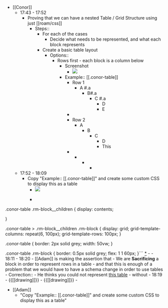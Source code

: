 - [[Conor]]
    - 17:43 - 17:52
        - Proving that we can have a nested Table / Grid Structure using just [[roam/css]]
            - Steps::
                - For each of the cases 
                    - Decide what needs to be represented, and what each block represents
                - Create a basic table layout
                    - Options::
                        - Rows first - each block is a column below
                            - Screenshot
                                - ![](https://firebasestorage.googleapis.com/v0/b/firescript-577a2.appspot.com/o/imgs%2Fapp%2Fhelp%2Fj6BhKA9GjD.png?alt=media&token=1720cc07-5d79-4271-bf9b-e83e8f441d2a)
                            - Example::  [[.conor-table]]
                                - Row 1
                                    - A #.a
                                        - B#.a
                                            - C #.a
                                                - D
                                                - E
                                - 
                                - Row 2  
                                    - A
                                        - B 
                                            - C
                                                - D 
                                                - This
                                -  
                                    -  
                                        -  
                                            - 
    - 17:52 - 18:09
        - Copy "Example::  [[.conor-table]]" and create some custom CSS to display this as a table
            - ![](https://firebasestorage.googleapis.com/v0/b/firescript-577a2.appspot.com/o/imgs%2Fapp%2Fhelp%2FRj_CdeqTdz.png?alt=media&token=83b88678-1856-4449-992e-941ab25b0c5d)
            - ```css
.conor-table .rm-block__children {
  display: contents;
  
}

.conor-table > .rm-block__children .rm-block {
  display: grid;
  grid-template-columns: repeat(6, 100px);
  grid-template-rows: 100px;
}

.conor-table {
  border: 2px solid grey;
  width: 50vw;
}

.conor-table .rm-block {
  border: 0.5px solid grey;
flex: 1 1 60px;
}``` [*](((wef_Hru74)))
            - 
    - 18:11 - 18:20
        - [[Adam]] is making the assertion that 
            - We are __Sacrificing__ a block in order to represent rows in a table - and that this is enough of a problem that we would have to have a schema change in order to use tables
                - Correction::
                    - He thinks you could not represent [this table](((djGTZ4M8o))) - without 
        - 18:19
            - {{[[drawing]]}}
            - {{[[drawing]]}}
            - 
- [[Adam]]
    - "Copy "Example::  [[.conor-table]]" and create some custom CSS to display this as a table"
